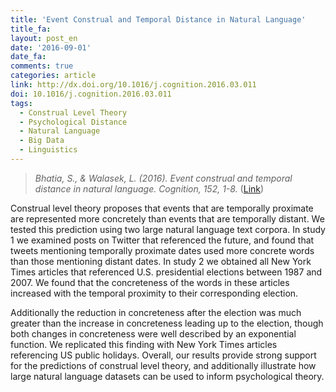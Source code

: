 ```yaml
---
title: 'Event Construal and Temporal Distance in Natural Language'
title_fa:
layout: post_en
date: '2016-09-01'
date_fa:
comments: true
categories: article
link: http://dx.doi.org/10.1016/j.cognition.2016.03.011
doi: 10.1016/j.cognition.2016.03.011
tags:
  - Construal Level Theory
  - Psychological Distance
  - Natural Language
  - Big Data
  - Linguistics
---
```


> *Bhatia, S., & Walasek, L. (2016). Event construal and temporal distance in natural language. Cognition, 152, 1-8.* ([Link](http://www.sciencedirect.com/science/article/pii/S001002771630066X))


Construal level theory proposes that events that are temporally proximate are represented more concretely than events that are temporally distant. We tested this prediction using two large natural language text corpora. In study 1 we examined posts on Twitter that referenced the future, and found that tweets mentioning temporally proximate dates used more concrete words than those mentioning distant dates. In study 2 we obtained all New York Times articles that referenced U.S. presidential elections between 1987 and 2007. We found that the concreteness of the words in these articles increased with the temporal proximity to their corresponding election.

<!--more-->

Additionally the reduction in concreteness after the election was much greater than the increase in concreteness leading up to the election, though both changes in concreteness were well described by an exponential function. We replicated this finding with New York Times articles referencing US public holidays. Overall, our results provide strong support for the predictions of construal level theory, and additionally illustrate how large natural language datasets can be used to inform psychological theory.
